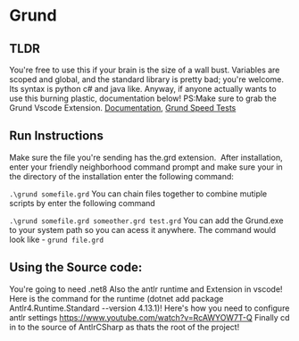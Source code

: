 # Grund 
## TLDR
You're free to use this if your brain is the size of a wall bust.
Variables are scoped and global, and the standard library is pretty bad; you're welcome.
Its syntax is python c# and java like. 
Anyway, if anyone actually wants to use this burning plastic, documentation below! PS:Make sure to grab the Grund Vscode Extension.
[Documentation](https://github.com/GunMetalBlack/Grund/wiki),
[Grund Speed Tests](https://docs.google.com/spreadsheets/d/1rW4sEgHRKovaxHGaUdG8YHd5OibnwNfNGlLQ4VjN1Rk/edit?usp=sharing)
## Run Instructions
Make sure the file you're sending has the.grd extension. 
After installation, enter your friendly neighborhood command prompt and make sure your in the directory of the installation enter the following command:

``` .\grund somefile.grd ```
You can chain files together to combine mutiple scripts by enter the following command

``` .\grund somefile.grd someother.grd test.grd ```
You can add the Grund.exe to your system path so you can acess it anywhere. The command would look like -
``` grund file.grd ```

## Using the Source code:
You're going to need .net8
Also the antlr runtime and Extension in vscode! Here is the command for the runtime (dotnet add package Antlr4.Runtime.Standard --version 4.13.1)!
Here's how you need to configure antlr settings https://www.youtube.com/watch?v=RcAWYOW7T-Q
Finally cd in to the source of AntlrCSharp as thats the root of the project!


  
